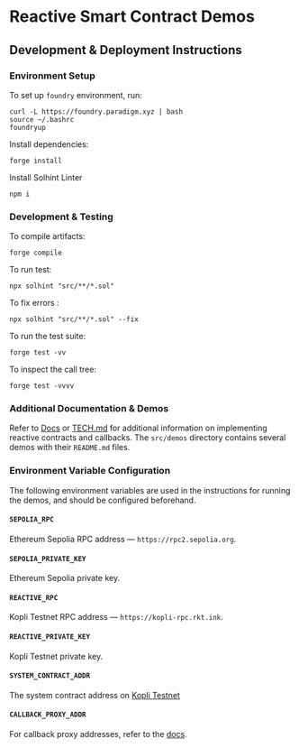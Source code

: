 # Reactive Smart Contract Demos

## Development & Deployment Instructions

### Environment Setup

To set up `foundry` environment, run:

```
curl -L https://foundry.paradigm.xyz | bash
source ~/.bashrc
foundryup
```

Install dependencies:

```
forge install
```

Install Solhint Linter

```
npm i
```

### Development & Testing

To compile artifacts:

```
forge compile

```


To run test:
```
npx solhint "src/**/*.sol"

```

To fix errors :
```
npx solhint "src/**/*.sol" --fix

```

To run the test suite:

```
forge test -vv
```

To inspect the call tree:

```
forge test -vvvv
```

### Additional Documentation & Demos

Refer to [Docs](https://dev.reactive.network/system-contract) or [TECH.md](https://github.com/Reactive-Network/reactive-smart-contract-demos/blob/main/TECH.md) for additional information on implementing reactive contracts and callbacks. The `src/demos` directory contains several demos with their `README.md` files.

### Environment Variable Configuration

The following environment variables are used in the instructions for running the demos, and should be configured beforehand.

#### `SEPOLIA_RPC`

Ethereum Sepolia RPC address — `https://rpc2.sepolia.org`.

#### `SEPOLIA_PRIVATE_KEY`

Ethereum Sepolia private key.

#### `REACTIVE_RPC`

Kopli Testnet RPC address — `https://kopli-rpc.rkt.ink`.

#### `REACTIVE_PRIVATE_KEY`

Kopli Testnet private key.

#### `SYSTEM_CONTRACT_ADDR`

The system contract address on [Kopli Testnet](https://dev.reactive.network/kopli-testnet#kopli-testnet-information)

#### `CALLBACK_PROXY_ADDR`

For callback proxy addresses, refer to the [docs](https://dev.reactive.network/origins-and-destinations#chains).
